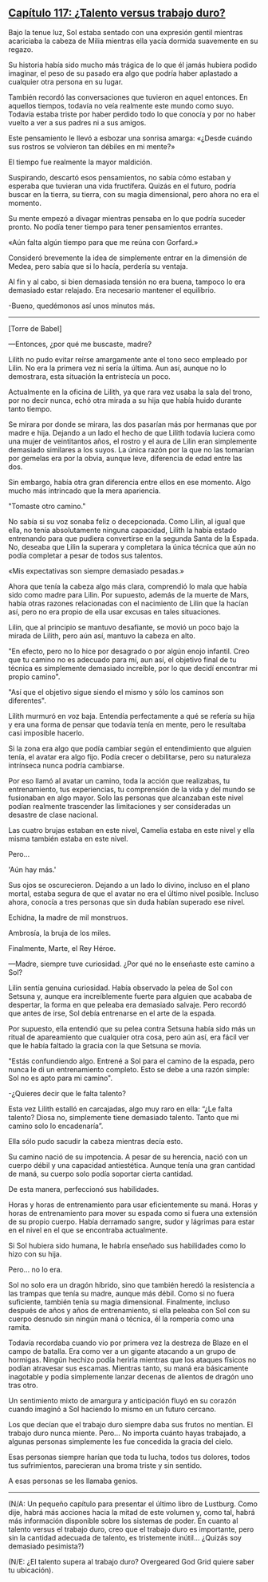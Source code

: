 
## [Capítulo 117: ¿Talento versus trabajo duro?](https://novelnext.dramanovels.io/nc/son-of-the-hero-king/chapter-117-talent-vs-hard-work "Capítulo 117: ¿Talento versus trabajo duro?")


Bajo la tenue luz, Sol estaba sentado con una expresión gentil mientras acariciaba la cabeza de Milia mientras ella yacía dormida suavemente en su regazo. 

Su historia había sido mucho más trágica de lo que él jamás hubiera podido imaginar, el peso de su pasado era algo que podría haber aplastado a cualquier otra persona en su lugar. 

También recordó las conversaciones que tuvieron en aquel entonces. En aquellos tiempos, todavía no veía realmente este mundo como suyo. Todavía estaba triste por haber perdido todo lo que conocía y por no haber vuelto a ver a sus padres ni a sus amigos. 

Este pensamiento le llevó a esbozar una sonrisa amarga: «¿Desde cuándo sus rostros se volvieron tan débiles en mi mente?» 

El tiempo fue realmente la mayor maldición. 

Suspirando, descartó esos pensamientos, no sabía cómo estaban y esperaba que tuvieran una vida fructífera. Quizás en el futuro, podría buscar en la tierra, su tierra, con su magia dimensional, pero ahora no era el momento. 

Su mente empezó a divagar mientras pensaba en lo que podría suceder pronto. No podía tener tiempo para tener pensamientos errantes. 

«Aún falta algún tiempo para que me reúna con Gorfard.»

Consideró brevemente la idea de simplemente entrar en la dimensión de Medea, pero sabía que si lo hacía, perdería su ventaja. 

Al fin y al cabo, si bien demasiada tensión no era buena, tampoco lo era demasiado estar relajado. Era necesario mantener el equilibrio. 

-Bueno, quedémonos así unos minutos más.

----

[Torre de Babel] 

—Entonces, ¿por qué me buscaste, madre?

Lilith no pudo evitar reírse amargamente ante el tono seco empleado por Lilin. No era la primera vez ni sería la última. Aun así, aunque no lo demostrara, esta situación la entristecía un poco. 

Actualmente en la oficina de Lilith, ya que rara vez usaba la sala del trono, por no decir nunca, echó otra mirada a su hija que había huido durante tanto tiempo. 

Se mirara por donde se mirara, las dos pasarían más por hermanas que por madre e hija. Dejando a un lado el hecho de que Lilith todavía luciera como una mujer de veintitantos años, el rostro y el aura de Lilin eran simplemente demasiado similares a los suyos. La única razón por la que no las tomarían por gemelas era por la obvia, aunque leve, diferencia de edad entre las dos. 

Sin embargo, había otra gran diferencia entre ellos en ese momento. Algo mucho más intrincado que la mera apariencia. 

"Tomaste otro camino."

No sabía si su voz sonaba feliz o decepcionada. Como Lilin, al igual que ella, no tenía absolutamente ninguna capacidad, Lilith la había estado entrenando para que pudiera convertirse en la segunda Santa de la Espada. No, deseaba que Lilin la superara y completara la única técnica que aún no podía completar a pesar de todos sus talentos. 

«Mis expectativas son siempre demasiado pesadas.»

Ahora que tenía la cabeza algo más clara, comprendió lo mala que había sido como madre para Lilin. Por supuesto, además de la muerte de Mars, había otras razones relacionadas con el nacimiento de Lilin que la hacían así, pero no era propio de ella usar excusas en tales situaciones. 

Lilin, que al principio se mantuvo desafiante, se movió un poco bajo la mirada de Lilith, pero aún así, mantuvo la cabeza en alto. 

"En efecto, pero no lo hice por desagrado o por algún enojo infantil. Creo que tu camino no es adecuado para mí, aun así, el objetivo final de tu técnica es simplemente demasiado increíble, por lo que decidí encontrar mi propio camino".

"Así que el objetivo sigue siendo el mismo y sólo los caminos son diferentes".

Lilith murmuró en voz baja. Entendía perfectamente a qué se refería su hija y era una forma de pensar que todavía tenía en mente, pero le resultaba casi imposible hacerlo.

Si la zona era algo que podía cambiar según el entendimiento que alguien tenía, el avatar era algo fijo. Podía crecer o debilitarse, pero su naturaleza intrínseca nunca podría cambiarse.

Por eso llamó al avatar un camino, toda la acción que realizabas, tu entrenamiento, tus experiencias, tu comprensión de la vida y del mundo se fusionaban en algo mayor. Solo las personas que alcanzaban este nivel podían realmente trascender las limitaciones y ser consideradas un desastre de clase nacional. 

Las cuatro brujas estaban en este nivel, Camelia estaba en este nivel y ella misma también estaba en este nivel.

Pero…

'Aún hay más.'

Sus ojos se oscurecieron. Dejando a un lado lo divino, incluso en el plano mortal, estaba segura de que el avatar no era el último nivel posible. Incluso ahora, conocía a tres personas que sin duda habían superado ese nivel.

Echidna, la madre de mil monstruos.

Ambrosía, la bruja de los miles.

Finalmente, Marte, el Rey Héroe.

—Madre, siempre tuve curiosidad. ¿Por qué no le enseñaste este camino a Sol?

Lilin sentía genuina curiosidad. Había observado la pelea de Sol con Setsuna y, aunque era increíblemente fuerte para alguien que acababa de despertar, la forma en que peleaba era demasiado salvaje. Pero recordó que antes de irse, Sol debía entrenarse en el arte de la espada.

Por supuesto, ella entendió que su pelea contra Setsuna había sido más un ritual de apareamiento que cualquier otra cosa, pero aún así, era fácil ver que le había faltado la gracia con la que Setsuna se movía.

"Estás confundiendo algo. Entrené a Sol para el camino de la espada, pero nunca le di un entrenamiento completo. Esto se debe a una razón simple: Sol no es apto para mi camino".

-¿Quieres decir que le falta talento?

Esta vez Lilith estalló en carcajadas, algo muy raro en ella: “¿Le falta talento? Diosa no, simplemente tiene demasiado talento. Tanto que mi camino solo lo encadenaría”.

Ella sólo pudo sacudir la cabeza mientras decía esto. 

Su camino nació de su impotencia. A pesar de su herencia, nació con un cuerpo débil y una capacidad antiestética. Aunque tenía una gran cantidad de maná, su cuerpo solo podía soportar cierta cantidad.

De esta manera, perfeccionó sus habilidades.

Horas y horas de entrenamiento para usar eficientemente su maná. Horas y horas de entrenamiento para mover su espada como si fuera una extensión de su propio cuerpo. Había derramado sangre, sudor y lágrimas para estar en el nivel en el que se encontraba actualmente. 

Si Sol hubiera sido humana, le habría enseñado sus habilidades como lo hizo con su hija.

Pero… no lo era.

Sol no solo era un dragón híbrido, sino que también heredó la resistencia a las trampas que tenía su madre, aunque más débil. Como si no fuera suficiente, también tenía su magia dimensional. Finalmente, incluso después de años y años de entrenamiento, si ella peleaba con Sol con su cuerpo desnudo sin ningún maná o técnica, él la rompería como una ramita. 

Todavía recordaba cuando vio por primera vez la destreza de Blaze en el campo de batalla. Era como ver a un gigante atacando a un grupo de hormigas. Ningún hechizo podía herirla mientras que los ataques físicos no podían atravesar sus escamas. Mientras tanto, su maná era básicamente inagotable y podía simplemente lanzar decenas de alientos de dragón uno tras otro.

Un sentimiento mixto de amargura y anticipación fluyó en su corazón cuando imaginó a Sol haciendo lo mismo en un futuro cercano. 

Los que decían que el trabajo duro siempre daba sus frutos no mentían. El trabajo duro nunca miente. Pero... No importa cuánto hayas trabajado, a algunas personas simplemente les fue concedida la gracia del cielo.

Esas personas siempre harían que toda tu lucha, todos tus dolores, todos tus sufrimientos, parecieran una broma triste y sin sentido.

A esas personas se les llamaba genios. 

---

(N/A: Un pequeño capítulo para presentar el último libro de Lustburg. Como dije, habrá más acciones hacia la mitad de este volumen y, como tal, habrá más información disponible sobre los sistemas de poder. En cuanto al talento versus el trabajo duro, creo que el trabajo duro es importante, pero sin la cantidad adecuada de talento, es tristemente inútil... ¿Quizás soy demasiado pesimista?)

(N/E: ¿El talento supera al trabajo duro? Overgeared God Grid quiere saber tu ubicación).